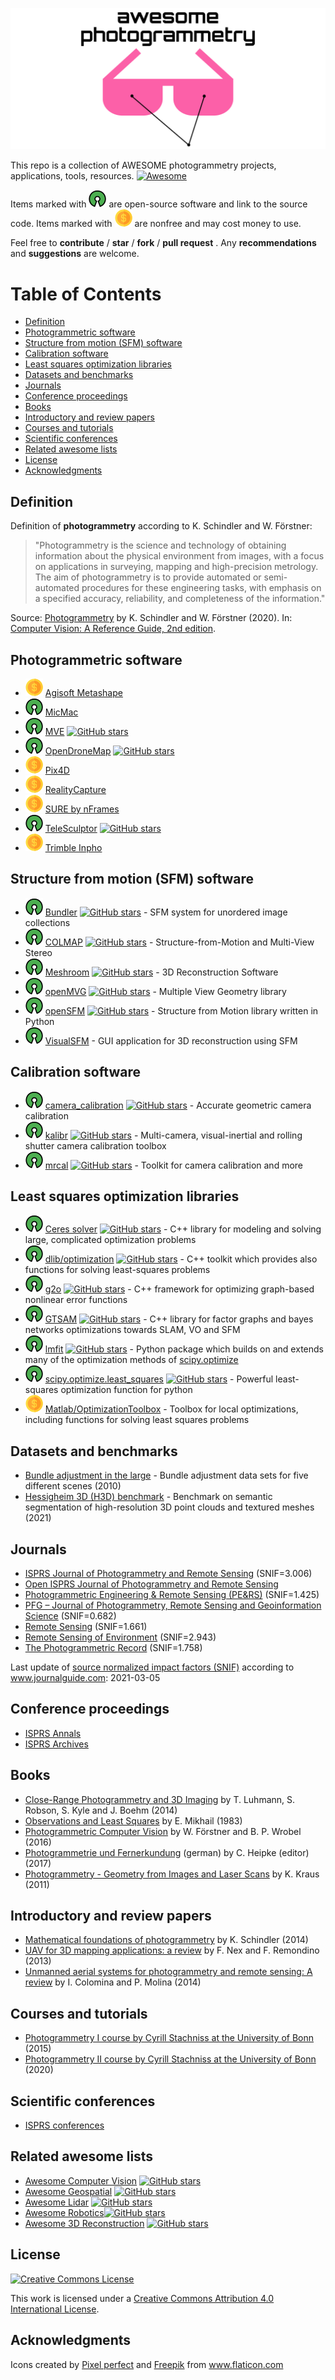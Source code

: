 ![Awesome Photogrammetry](./img/logo.svg)

This repo is a collection of AWESOME photogrammetry projects, applications, tools, resources. [![Awesome](https://awesome.re/badge.svg)](https://awesome.re)

Items marked with ![Open-Source Software][OSS Icon] are open-source software and link to the source code. Items marked with ![Commercial Software][Money Icon] are nonfree and may cost money to use.

Feel free to **contribute** / **star** / **fork** / **pull request** . Any **recommendations** and **suggestions** are welcome.

# Table of Contents

- [Definition](#definition)
- [Photogrammetric software](#photogrammetric-software)
- [Structure from motion (SFM) software](#structure-from-motion-sfm-software)
- [Calibration software](#calibration-software)
- [Least squares optimization libraries](#least-squares-optimization-libraries)
- [Datasets and benchmarks](#datasets-and-benchmarks)
- [Journals](#journals)
- [Conference proceedings](#conference-proceedings)
- [Books](#books)
- [Introductory and review papers](#introductory-and-review-papers)
- [Courses and tutorials](#courses-and-tutorials)
- [Scientific conferences](#scientific-conferences)
- [Related awesome lists](#related-awesome-lists)
- [License](#license)
- [Acknowledgments](#acknowledgments)

## Definition

Definition of **photogrammetry** according to K. Schindler and W. Förstner:

> "Photogrammetry is the science and technology of obtaining information about the physical environment from images, with a focus on applications in surveying, mapping and high-precision metrology. The aim of photogrammetry is to provide automated or semi-automated procedures for these engineering tasks, with emphasis on a specified accuracy, reliability, and completeness of the information."

Source: [Photogrammetry](https://ethz.ch/content/dam/ethz/special-interest/baug/igp/photogrammetry-remote-sensing-dam/documents/pdf/Papers/Photogrammetry%202020.pdf) by K. Schindler and W. Förstner (2020). In: [Computer Vision: A Reference Guide, 2nd edition](https://www.springer.com/gp/book/9783030634155).

## Photogrammetric software

* ![Commercial Software][Money Icon] [Agisoft Metashape](https://www.agisoft.com)
* ![Open-Source Software][OSS Icon] [MicMac](https://micmac.ensg.eu)
* ![Open-Source Software][OSS Icon] [MVE](https://github.com/simonfuhrmann/mve) [![GitHub stars](https://img.shields.io/github/stars/simonfuhrmann/mve.svg?style=social&label=Star&maxAge=2592000)](https://GitHub.com/simonfuhrmann/mve/)
* ![Open-Source Software][OSS Icon] [OpenDroneMap](https://github.com/OpenDroneMap/ODM) [![GitHub stars](https://img.shields.io/github/stars/OpenDroneMap/ODM.svg?style=social&label=Star&maxAge=2592000)](https://GitHub.com/OpenDroneMap/ODM/)
* ![Commercial Software][Money Icon] [Pix4D](https://www.pix4d.com)
* ![Commercial Software][Money Icon] [RealityCapture](https://www.capturingreality.com)
* ![Commercial Software][Money Icon] [SURE by nFrames](https://www.nframes.com)
* ![Open-Source Software][OSS Icon] [TeleSculptor](https://github.com/Kitware/TeleSculptor) [![GitHub stars](https://img.shields.io/github/stars/Kitware/TeleSculptor.svg?style=social&label=Star&maxAge=2592000)](https://GitHub.com/Kitware/TeleSculptor/)
* ![Commercial Software][Money Icon] [Trimble Inpho](https://geospatial.trimble.com/products-and-solutions/inpho)

## Structure from motion (SFM) software

* ![Open-Source Software][OSS Icon] [Bundler](https://github.com/snavely/bundler_sfm/) [![GitHub stars](https://img.shields.io/github/stars/snavely/bundler_sfm.svg?style=social&label=Star&maxAge=2592000)](https://GitHub.com/snavely/bundler_sfm/) - SFM system for unordered image collections
* ![Open-Source Software][OSS Icon] [COLMAP](https://colmap.github.io/index.html) [![GitHub stars](https://img.shields.io/github/stars/colmap/colmap.svg?style=social&label=Star&maxAge=2592000)](https://GitHub.com/colmap/colmap/) - Structure-from-Motion and Multi-View Stereo
* ![Open-Source Software][OSS Icon] [Meshroom](https://github.com/alicevision/meshroom) [![GitHub stars](https://img.shields.io/github/stars/alicevision/meshroom.svg?style=social&label=Star&maxAge=2592000)](https://GitHub.com/alicevision/meshroom/) - 3D Reconstruction Software
* ![Open-Source Software][OSS Icon] [openMVG](https://github.com/openMVG/openMVG) [![GitHub stars](https://img.shields.io/github/stars/openMVG/openMVG.svg?style=social&label=Star&maxAge=2592000)](https://GitHub.com/openMVG/openMVG/) - Multiple View Geometry library
* ![Open-Source Software][OSS Icon] [openSFM](https://github.com/mapillary/OpenSfM/) [![GitHub stars](https://img.shields.io/github/stars/mapillary/OpenSfM.svg?style=social&label=Star&maxAge=2592000)](https://GitHub.com/mapillary/OpenSfM/) - Structure from Motion library written in Python
* ![Open-Source Software][OSS Icon] [VisualSFM](http://ccwu.me/vsfm/) - GUI application for 3D reconstruction using SFM

## Calibration software

* ![Open-Source Software][OSS Icon] [camera_calibration](https://github.com/puzzlepaint/camera_calibration) [![GitHub stars](https://img.shields.io/github/stars/puzzlepaint/camera_calibration.svg?style=social&label=Star&maxAge=2592000)](https://github.com/puzzlepaint/camera_calibration/) - Accurate geometric camera calibration
* ![Open-Source Software][OSS Icon] [kalibr](https://github.com/ethz-asl/kalibr) [![GitHub stars](https://img.shields.io/github/stars/ethz-asl/kalibr.svg?style=social&label=Star&maxAge=2592000)](https://github.com/ethz-asl/kalibr/) - Multi-camera, visual-inertial and rolling shutter camera calibration toolbox
* ![Open-Source Software][OSS Icon] [mrcal](http://mrcal.secretsauce.net) [![GitHub stars](https://img.shields.io/github/stars/dkogan/mrcal.svg?style=social&label=Star&maxAge=2592000)](https://github.com/dkogan/mrcal/) - Toolkit for camera calibration and more

## Least squares optimization libraries

* ![Open-Source Software][OSS Icon] [Ceres solver](http://ceres-solver.org) [![GitHub stars](https://img.shields.io/github/stars/ceres-solver/ceres-solver.svg?style=social&label=Star&maxAge=2592000)](https://github.com/ceres-solver/ceres-solver) - C++ library for modeling and solving large, complicated optimization problems
* ![Open-Source Software][OSS Icon] [dlib/optimization](http://dlib.net/optimization.html) [![GitHub stars](https://img.shields.io/github/stars/davisking/dlib.svg?style=social&label=Star&maxAge=2592000)](https://github.com/davisking/dlib) - C++ toolkit which provides also functions for solving least-squares problems
* ![Open-Source Software][OSS Icon] [g2o](https://github.com/RainerKuemmerle/g2o) [![GitHub stars](https://img.shields.io/github/stars/RainerKuemmerle/g2o?style=social&label=Star&maxAge=2592000)](https://github.com/RainerKuemmerle/g2o) - C++ framework for optimizing graph-based nonlinear error functions
* ![Open-Source Software][OSS Icon] [GTSAM](https://gtsam.org/) [![GitHub stars](https://img.shields.io/github/stars/borglab/gtsam?style=social&label=Star&maxAge=2592000)](https://github.com/borglab/gtsam) - C++ library for factor graphs and bayes networks optimizations towards SLAM, VO and SFM
* ![Open-Source Software][OSS Icon] [lmfit](https://lmfit.github.io/lmfit-py/) [![GitHub stars](https://img.shields.io/github/stars/lmfit/lmfit-py.svg?style=social&label=Star&maxAge=2592000)](https://github.com/lmfit/lmfit-py) - Python package which builds on and extends many of the optimization methods of [scipy.optimize](https://docs.scipy.org/doc/scipy/reference/optimize.html)
* ![Open-Source Software][OSS Icon] [scipy.optimize.least_squares](https://docs.scipy.org/doc/scipy/reference/generated/scipy.optimize.least_squares.html) [![GitHub stars](https://img.shields.io/github/stars/scipy/scipy.svg?style=social&label=Star&maxAge=2592000)](https://github.com/scipy/scipy) - Powerful least-squares optimization function for python
* ![Commercial Software][Money Icon] [Matlab/OptimizationToolbox](https://www.mathworks.com/products/optimization.html) - Toolbox for local optimizations, including functions for solving least squares problems


## Datasets and benchmarks

* [Bundle adjustment in the large](https://grail.cs.washington.edu/projects/bal/) - Bundle adjustment data sets for five different scenes (2010)
* [Hessigheim 3D (H3D) benchmark](https://ifpwww.ifp.uni-stuttgart.de/benchmark/hessigheim/default.aspx) - Benchmark on semantic segmentation of high-resolution 3D point clouds and textured meshes (2021)

## Journals

* [ISPRS Journal of Photogrammetry and Remote Sensing](https://www.journals.elsevier.com/isprs-journal-of-photogrammetry-and-remote-sensing) (SNIF=3.006)
* [Open ISPRS Journal of Photogrammetry and Remote Sensing](https://www.journals.elsevier.com/isprs-open-journal-of-photogrammetry-and-remote-sensing)
* [Photogrammetric Engineering & Remote Sensing (PE&RS)](https://www.asprs.org/asprs-publications/pers) (SNIF=1.425)
* [PFG – Journal of Photogrammetry, Remote Sensing and Geoinformation Science](https://www.springer.com/journal/41064) (SNIF=0.682)
* [Remote Sensing](https://www.mdpi.com/journal/remotesensing) (SNIF=1.661)
* [Remote Sensing of Environment](https://www.journals.elsevier.com/remote-sensing-of-environment) (SNIF=2.943)
* [The Photogrammetric Record](https://onlinelibrary.wiley.com/journal/14779730) (SNIF=1.758)

Last update of [source normalized impact factors (SNIF)](https://en.wikipedia.org/wiki/Journal_ranking#SNIP) according to www.journalguide.com: 2021-03-05

## Conference proceedings

* [ISPRS Annals](https://www.isprs.org/publications/annals.aspx)
* [ISPRS Archives](https://www.isprs.org/publications/archives.aspx)

## Books

* [Close-Range Photogrammetry and 3D Imaging](https://www.degruyter.com/view/title/539949) by T. Luhmann, S. Robson, S. Kyle and J. Boehm (2014)
* [Observations and Least Squares](https://www.amazon.com/Observations-Least-Squares-Edward-Mikhail/dp/0819123978) by E. Mikhail (1983)
* [Photogrammetric Computer Vision](https://www.springer.com/de/book/9783319115498) by W. Förstner and B. P. Wrobel (2016)
* [Photogrammetrie und Fernerkundung](https://www.springer.com/de/book/9783662470930) (german) by C. Heipke (editor) (2017)
* [Photogrammetry - Geometry from Images and Laser Scans](https://doi.org/10.1515/9783110892871) by K. Kraus (2011)

## Introductory and review papers

* [Mathematical foundations of photogrammetry](https://www.research-collection.ethz.ch/handle/20.500.11850/93024) by K. Schindler (2014)
* [UAV for 3D mapping applications: a review](https://link.springer.com/article/10.1007/s12518-013-0120-x) by F. Nex and F. Remondino (2013)
* [Unmanned aerial systems for photogrammetry and remote sensing: A review](https://www.sciencedirect.com/science/article/pii/S0924271614000501) by I. Colomina and P. Molina (2014)

## Courses and tutorials

* [Photogrammetry I course by Cyrill Stachniss at the University of Bonn](https://www.youtube.com/playlist?list=PLgnQpQtFTOGRsi5vzy9PiQpNWHjq-bKN1) (2015) 
* [Photogrammetry II course by Cyrill Stachniss at the University of Bonn](https://www.youtube.com/playlist?list=PLgnQpQtFTOGQEXN2Qo571uvwIGNGAM8uf) (2020)

## Scientific conferences

* [ISPRS conferences](https://www.isprs.org/calendar/Default.aspx)

## Related awesome lists

* [Awesome Computer Vision](https://github.com/jbhuang0604/awesome-computer-vision) [![GitHub stars](https://img.shields.io/github/stars/jbhuang0604/awesome-computer-vision.svg?style=social&label=Star&maxAge=2592000)](https://github.com/jbhuang0604/awesome-computer-vision/)
* [Awesome Geospatial](https://github.com/sacridini/Awesome-Geospatial) [![GitHub stars](https://img.shields.io/github/stars/sacridini/Awesome-Geospatial.svg?style=social&label=Star&maxAge=2592000)](https://github.com/sacridini/Awesome-Geospatial/)
* [Awesome Lidar](https://github.com/szenergy/awesome-lidar) [![GitHub stars](https://img.shields.io/github/stars/szenergy/awesome-lidar.svg?style=social&label=Star&maxAge=2592000)](https://github.com/szenergy/awesome-lidar/)
* [Awesome Robotics](https://github.com/kiloreux/awesome-robotics)[![GitHub stars](https://img.shields.io/github/stars/kiloreux/awesome-robotics.svg?style=social&label=Star&maxAge=2592000)](https://github.com/kiloreux/awesome-robotics/)
* [Awesome 3D Reconstruction](https://github.com/openMVG/awesome_3DReconstruction_list) [![GitHub stars](https://img.shields.io/github/stars/openMVG/awesome_3DReconstruction_list.svg?style=social&label=Star&maxAge=2592000)](https://github.com/openMVG/awesome_3DReconstruction_list/)

## License

[![Creative Commons License](https://i.creativecommons.org/l/by/4.0/88x31.png)](https://creativecommons.org/licenses/by/4.0/)

This work is licensed under a [Creative Commons Attribution 4.0 International License](https://creativecommons.org/licenses/by/4.0/).

## Acknowledgments

Icons created by <a href="https://www.flaticon.com/authors/pixel-perfect" title="Pixel perfect">Pixel perfect</a> and <a href="https://www.flaticon.com/authors/freepik" title="Freepik">Freepik</a> from <a href="https://www.flaticon.com/de/" title="Flaticon"> www.flaticon.com</a>

[OSS Icon]: ./img/oss.svg
[Money Icon]: ./img/money.svg
